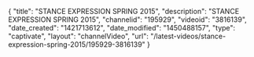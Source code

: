 {
    "title": "STANCE EXPRESSION SPRING 2015",
    "description": "STANCE EXPRESSION SPRING 2015",
    "channelid": "195929",
    "videoid": "3816139",
    "date_created": "1421713612",
    "date_modified": "1450488157",
    "type": "captivate",
    "layout": "channelVideo",
    "url": "\/latest-videos\/stance-expression-spring-2015\/195929-3816139"
}